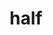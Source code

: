 ---
title: "half"
layout: cache
categories: [package, develop-2025-05-18]
meta: {"compilers": ["none"], "num_specs": 1, "num_specs_by_stack": {"ml-linux-x86_64-rocm": 1, "root": 1}, "oss": ["ubuntu24.04"], "platforms": ["linux"], "stacks": ["ml-linux-x86_64-rocm", "root"], "targets": ["x86_64_v3"], "versions": ["1.12.0"]}
spec_details: [{"compiler": "none", "hash": "xxg56pruysvhjupedexjzswpwwc4lgnt", "os": "ubuntu24.04", "platform": "linux", "size": "-", "stacks": ["ml-linux-x86_64-rocm", "root"], "target": "x86_64_v3", "variants": ["build_system=generic"], "versions": ["1.12.0"]}]
---